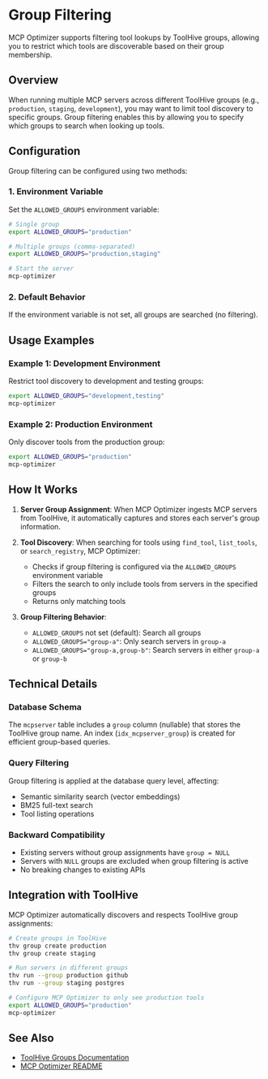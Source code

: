 # Group Filtering

MCP Optimizer supports filtering tool lookups by ToolHive groups, allowing you to restrict which tools are discoverable based on their group membership.

## Overview

When running multiple MCP servers across different ToolHive groups (e.g., `production`, `staging`, `development`), you may want to limit tool discovery to specific groups. Group filtering enables this by allowing you to specify which groups to search when looking up tools.

## Configuration

Group filtering can be configured using two methods:

### 1. Environment Variable

Set the `ALLOWED_GROUPS` environment variable:

```bash
# Single group
export ALLOWED_GROUPS="production"

# Multiple groups (comma-separated)
export ALLOWED_GROUPS="production,staging"

# Start the server
mcp-optimizer
```

### 2. Default Behavior

If the environment variable is not set, all groups are searched (no filtering).

## Usage Examples

### Example 1: Development Environment

Restrict tool discovery to development and testing groups:

```bash
export ALLOWED_GROUPS="development,testing"
mcp-optimizer
```

### Example 2: Production Environment

Only discover tools from the production group:

```bash
export ALLOWED_GROUPS="production"
mcp-optimizer
```

## How It Works

1. **Server Group Assignment**: When MCP Optimizer ingests MCP servers from ToolHive, it automatically captures and stores each server's group information.

2. **Tool Discovery**: When searching for tools using `find_tool`, `list_tools`, or `search_registry`, MCP Optimizer:
   - Checks if group filtering is configured via the `ALLOWED_GROUPS` environment variable
   - Filters the search to only include tools from servers in the specified groups
   - Returns only matching tools

3. **Group Filtering Behavior**:
   - `ALLOWED_GROUPS` not set (default): Search all groups
   - `ALLOWED_GROUPS="group-a"`: Only search servers in `group-a`
   - `ALLOWED_GROUPS="group-a,group-b"`: Search servers in either `group-a` or `group-b`

## Technical Details

### Database Schema

The `mcpserver` table includes a `group` column (nullable) that stores the ToolHive group name. An index (`idx_mcpserver_group`) is created for efficient group-based queries.

### Query Filtering

Group filtering is applied at the database query level, affecting:
- Semantic similarity search (vector embeddings)
- BM25 full-text search
- Tool listing operations

### Backward Compatibility

- Existing servers without group assignments have `group = NULL`
- Servers with `NULL` groups are excluded when group filtering is active
- No breaking changes to existing APIs

## Integration with ToolHive

MCP Optimizer automatically discovers and respects ToolHive group assignments:

```bash
# Create groups in ToolHive
thv group create production
thv group create staging

# Run servers in different groups
thv run --group production github
thv run --group staging postgres

# Configure MCP Optimizer to only see production tools
export ALLOWED_GROUPS="production"
mcp-optimizer
```

## See Also

- [ToolHive Groups Documentation](https://docs.stacklok.com/toolhive/)
- [MCP Optimizer README](../README.md)

